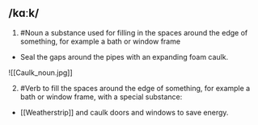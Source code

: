 ## /kɑːk/
1. #Noun 
a substance used for filling in the spaces around the edge of something, for example a bath or window frame

- Seal the gaps around the pipes with an expanding foam caulk.

![[Caulk_noun.jpg]]

2. #Verb 
to fill the spaces around the edge of something, for example a bath or window frame, with a special substance:

- [[Weatherstrip]] and caulk doors and windows to save energy.